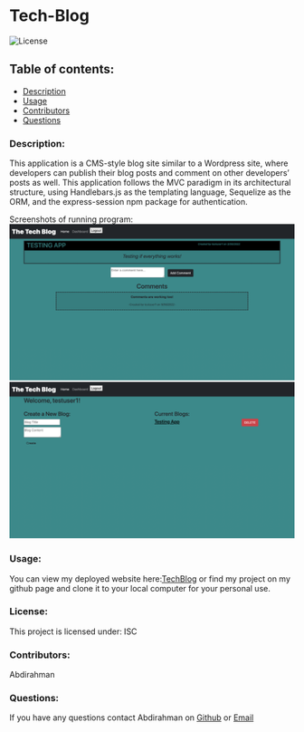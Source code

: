 # Tech-Blog

![License](https://img.shields.io/static/v1?label=License&message=ISC&color=blueviolet&style=plastic)

## Table of contents:

- [Description](#description)
- [Usage](#usage)
- [Contributors](#contributors)
- [Questions](#questions)

### Description:

This application is a CMS-style blog site similar to a Wordpress site, where developers can publish their blog posts and comment on other developers’ posts as well. This application follows the MVC paradigm in its architectural structure, using Handlebars.js as the templating language, Sequelize as the ORM, and the express-session npm package for authentication.

Screenshots of running program: ![](assets/screenshot1.png) ![](assets/screenshot2.png)

### Usage:

You can view my deployed website here:[TechBlog](https://aden-abdirahman.github.io/Tech-Blog/) or find my project on my github page and clone it to your local computer for your personal use.

### License:

This project is licensed under: ISC

### Contributors:

Abdirahman

### Questions:

If you have any questions contact Abdirahman on [Github](https://github.com/aden-abdirahman)
or [Email](https://aden.abdirahman45@gmail.com)
